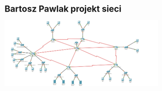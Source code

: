 # Bartosz Pawlak projekt sieci

![Network design.](https://github.com/BartoszSPawlak/Bartosz-Pawlak-projekt-sieci/blob/main/Projekt%20sieci%20-%20Bartosz%20Pawlak.jpg)
